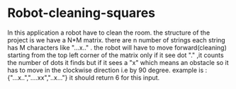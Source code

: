 # Robot-cleaning-squares

In this application a robot have to clean the room. the structure of the project is we have a N*M matrix. there are n
number of strings each string has M characters like "...x.." . the robot will have to move forward(cleaning) starting
from the top left corner of the matrix only if it see dot "." ,it counts the number of dots it finds but if it sees a "x"
which means an obstacle so it has to move in the clockwise direction i.e by 90 degree. example is :  
{"...x..","....xx","..x..."} it should return 6 for this input.
